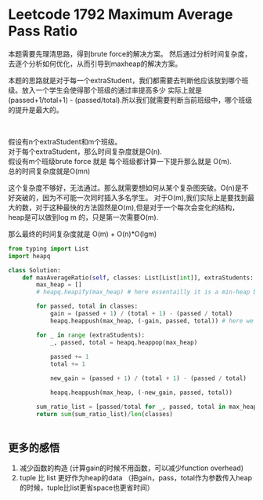 # Leetcode 1792 Maximum Average Pass Ratio

本题需要先理清思路，得到brute force的解决方案。
然后通过分析时间复杂度，去逐个分析如何优化，从而引导到maxheap的解决方案。
<br>

本题的思路就是对于每一个extraStudent，我们都需要去判断他应该放到哪个班级。放入一个学生会使得那个班级的通过率提高多少
实际上就是 (passed+1/total+1) - (passed/total).所以我们就需要判断当前班级中，哪个班级的提升是最大的。

<br>

假设有n个extraStudent和m个班级。<br>
对于每个extraStudent，那么时间复杂度就是O(n).<br>
假设有m个班级brute force 就是 每个班级都计算一下提升那么就是 O(m).<br>
总的时间复杂度就是O(mn) <br>

这个复杂度不够好，无法通过。那么就需要想如何从某个复杂图突破。O(n)是不好突破的，因为不可能一次同时插入多名学生。
对于O(m),我们实际上是要找到最大的数，对于这种最快的方法固然是O(m),但是对于一个每次会变化的结构，heap是可以做到log m 的，只是第一次需要O(m).
<br>

那么最终的时间复杂度就是 O(m) + O(n)*O(lgm)

```python
from typing import List
import heapq

class Solution:
    def maxAverageRatio(self, classes: List[List[int]], extraStudents: int) -> float:
        max_heap = []
        # heapq.heapify(max_heap) # here essentailly it is a min-heap built in python

        for passed, total in classes:
            gain = (passed + 1) / (total + 1) - (passed / total)
            heapq.heappush(max_heap, (-gain, passed, total)) # here we make the increment to be the first priority and negate it to make it a max heap

        for _ in range (extraStudents):
            _, passed, total = heapq.heappop(max_heap)
            
            passed += 1
            total += 1

            new_gain = (passed + 1) / (total + 1) - (passed / total)

            heapq.heappush(max_heap, (-new_gain, passed, total))

        sum_ratio_list = [passed/total for _, passed, total in max_heap]
        return sum(sum_ratio_list)/len(classes)
    
```

## 更多的感悟
1. 减少函数的构造 (计算gain的时候不用函数，可以减少function overhead)
2. tuple 比 list 更好作为heap的data （把gain，pass，total作为参数传入heap的时候，tuple比list更省space也更省时间）